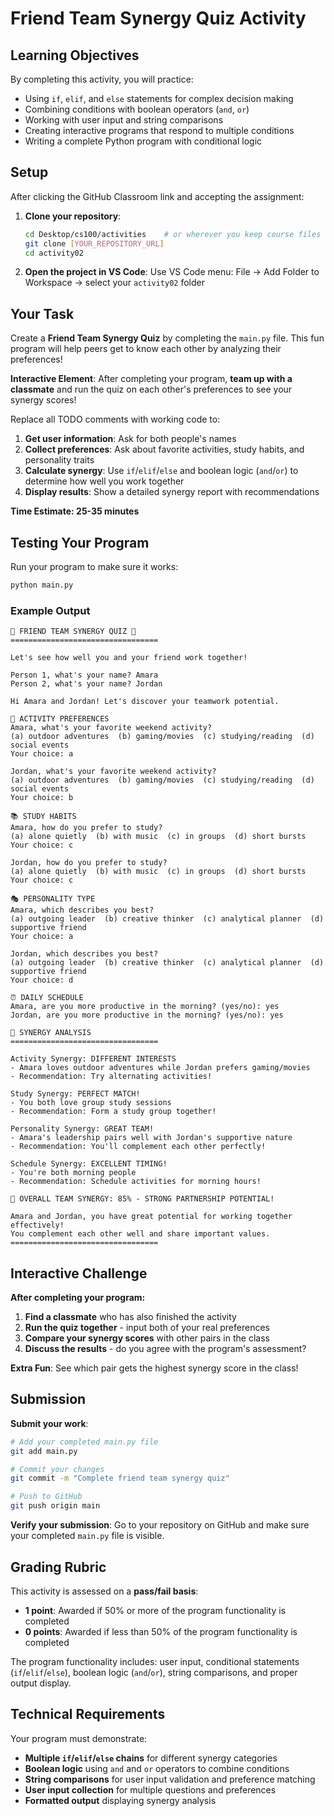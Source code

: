# Friend Team Synergy Quiz Activity

## Learning Objectives

By completing this activity, you will practice:
- Using `if`, `elif`, and `else` statements for complex decision making
- Combining conditions with boolean operators (`and`, `or`)
- Working with user input and string comparisons
- Creating interactive programs that respond to multiple conditions
- Writing a complete Python program with conditional logic

## Setup

After clicking the GitHub Classroom link and accepting the assignment:

1. **Clone your repository**:
   ```bash
   cd Desktop/cs100/activities    # or wherever you keep course files
   git clone [YOUR_REPOSITORY_URL]
   cd activity02
   ```

2. **Open the project in VS Code**:
   Use VS Code menu: File → Add Folder to Workspace → select your `activity02` folder

## Your Task

Create a **Friend Team Synergy Quiz** by completing the `main.py` file. This fun program will help peers get to know each other by analyzing their preferences!

**Interactive Element**: After completing your program, **team up with a classmate** and run the quiz on each other's preferences to see your synergy scores!

Replace all TODO comments with working code to:

1. **Get user information**: Ask for both people's names
2. **Collect preferences**: Ask about favorite activities, study habits, and personality traits
3. **Calculate synergy**: Use `if`/`elif`/`else` and boolean logic (`and`/`or`) to determine how well you work together
4. **Display results**: Show a detailed synergy report with recommendations

**Time Estimate: 25-35 minutes**

## Testing Your Program

Run your program to make sure it works:

```bash
python main.py
```

### Example Output
```
🤝 FRIEND TEAM SYNERGY QUIZ 🤝
=================================

Let's see how well you and your friend work together!

Person 1, what's your name? Amara
Person 2, what's your name? Jordan

Hi Amara and Jordan! Let's discover your teamwork potential.

🎯 ACTIVITY PREFERENCES
Amara, what's your favorite weekend activity?
(a) outdoor adventures  (b) gaming/movies  (c) studying/reading  (d) social events
Your choice: a

Jordan, what's your favorite weekend activity?
(a) outdoor adventures  (b) gaming/movies  (c) studying/reading  (d) social events  
Your choice: b

📚 STUDY HABITS
Amara, how do you prefer to study?
(a) alone quietly  (b) with music  (c) in groups  (d) short bursts
Your choice: c

Jordan, how do you prefer to study?
(a) alone quietly  (b) with music  (c) in groups  (d) short bursts
Your choice: c

🎭 PERSONALITY TYPE
Amara, which describes you best?
(a) outgoing leader  (b) creative thinker  (c) analytical planner  (d) supportive friend
Your choice: a

Jordan, which describes you best?
(a) outgoing leader  (b) creative thinker  (c) analytical planner  (d) supportive friend
Your choice: d

⏰ DAILY SCHEDULE
Amara, are you more productive in the morning? (yes/no): yes
Jordan, are you more productive in the morning? (yes/no): yes

🤝 SYNERGY ANALYSIS
=================================

Activity Synergy: DIFFERENT INTERESTS
- Amara loves outdoor adventures while Jordan prefers gaming/movies
- Recommendation: Try alternating activities!

Study Synergy: PERFECT MATCH!
- You both love group study sessions
- Recommendation: Form a study group together!

Personality Synergy: GREAT TEAM!
- Amara's leadership pairs well with Jordan's supportive nature
- Recommendation: You'll complement each other perfectly!

Schedule Synergy: EXCELLENT TIMING!
- You're both morning people
- Recommendation: Schedule activities for morning hours!

🎉 OVERALL TEAM SYNERGY: 85% - STRONG PARTNERSHIP POTENTIAL!

Amara and Jordan, you have great potential for working together effectively!
You complement each other well and share important values.
=================================
```

## Interactive Challenge

**After completing your program:**

1. **Find a classmate** who has also finished the activity
2. **Run the quiz together** - input both of your real preferences
3. **Compare your synergy scores** with other pairs in the class
4. **Discuss the results** - do you agree with the program's assessment?

**Extra Fun**: See which pair gets the highest synergy score in the class!

## Submission

**Submit your work**:
```bash
# Add your completed main.py file
git add main.py

# Commit your changes
git commit -m "Complete friend team synergy quiz"

# Push to GitHub
git push origin main
```

**Verify your submission**: Go to your repository on GitHub and make sure your completed `main.py` file is visible.

## Grading Rubric

This activity is assessed on a **pass/fail basis**:

- **1 point**: Awarded if 50% or more of the program functionality is completed
- **0 points**: Awarded if less than 50% of the program functionality is completed

The program functionality includes: user input, conditional statements (`if`/`elif`/`else`), boolean logic (`and`/`or`), string comparisons, and proper output display.

## Technical Requirements

Your program must demonstrate:

- **Multiple `if`/`elif`/`else` chains** for different synergy categories
- **Boolean logic** using `and` and `or` operators to combine conditions
- **String comparisons** for user input validation and preference matching
- **User input collection** for multiple questions and preferences
- **Formatted output** displaying synergy analysis

